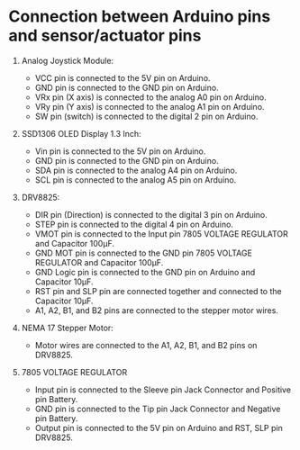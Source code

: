 # Connection between Arduino pins and sensor/actuator pins

1. Analog Joystick Module:
   - VCC pin is connected to the 5V pin on Arduino.
   - GND pin is connected to the GND pin on Arduino.
   - VRx pin (X axis) is connected to the analog A0 pin on Arduino.
   - VRy pin (Y axis) is connected to the analog A1 pin on Arduino.
   - SW pin (switch) is connected to the digital 2 pin on Arduino.

2. SSD1306 OLED Display 1.3 Inch:
   - Vin pin is connected to the 5V pin on Arduino.
   - GND pin is connected to the GND pin on Arduino.
   - SDA pin is connected to the analog A4 pin on Arduino.
   - SCL pin is connected to the analog A5 pin on Arduino.

3. DRV8825:
   - DIR pin (Direction) is connected to the digital 3 pin on Arduino.
   - STEP pin is connected to the digital 4 pin on Arduino.
   - VMOT pin is connected to the Input pin 7805 VOLTAGE REGULATOR and Capacitor 100µF.
   - GND MOT pin is connected to the GND pin 7805 VOLTAGE REGULATOR and Capacitor 100µF.
   - GND Logic pin is connected to the GND pin on Arduino and Capacitor 10µF.
   - RST pin and SLP pin are connected together and connected to the Capacitor 10µF. 
   - A1, A2, B1, and B2 pins are connected to the stepper motor wires.

4. NEMA 17 Stepper Motor:
   - Motor wires are connected to the A1, A2, B1, and B2 pins on DRV8825.

5. 7805 VOLTAGE REGULATOR
   - Input pin is connected to the Sleeve pin Jack Connector and Positive pin Battery.
   - GND pin is connected to the Tip pin Jack Connector and Negative pin Battery.
   - Output pin is connected to the 5V pin on Arduino and RST, SLP pin DRV8825.
